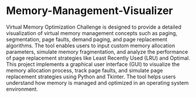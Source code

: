 # Memory-Management-Visualizer
Virtual Memory Optimization Challenge is designed to provide a detailed visualization of virtual memory management concepts such as paging, segmentation, page faults, demand paging, and page replacement algorithms. The tool enables users to input custom memory allocation parameters, simulate memory fragmentation, and analyze the performance of page replacement strategies like Least Recently Used (LRU) and Optimal.
This project implements a graphical user interface (GUI) to visualize the memory allocation process, track page faults, and simulate page replacement strategies using Python and Tkinter. The tool helps users understand how memory is managed and optimized in an operating system environment.
